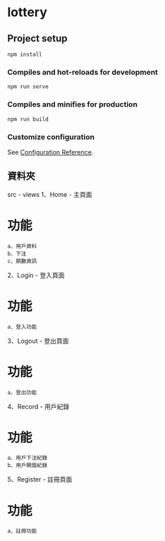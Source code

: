 # lottery

## Project setup
```
npm install
```

### Compiles and hot-reloads for development
```
npm run serve
```

### Compiles and minifies for production
```
npm run build
```

### Customize configuration
See [Configuration Reference](https://cli.vuejs.org/config/).

## 資料夾
src - views
  1、Home - 主頁面
  # 功能
    a、用戶資料
    b、下注
    c、期數資訊

  2、Login - 登入頁面
  # 功能
    a、登入功能

  3、Logout - 登出頁面
  # 功能
    a、登出功能

  4、Record - 用戶紀錄
  # 功能
    a、用戶下注紀錄
    b、用戶開獎紀錄
    
  5、Register - 註冊頁面
  # 功能
    a、註冊功能